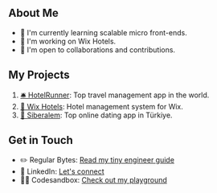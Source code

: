 ## About Me

- 🌱 I'm currently learning scalable micro front-ends.
- 💼 I'm working on Wix Hotels.
- 🤝 I'm open to collaborations and contributions.

## My Projects

1. [🛎️ HotelRunner](https://hotelrunner.com/): Top travel management app in the world.
2. [🏨 Wix Hotels](https://www.wix.com/hotels/website): Hotel management system for Wix.
3. [💞 Siberalem](https://www.siberalem.com): Top online dating app in Türkiye.

## Get in Touch

- ✏️ Regular Bytes: [Read my tiny engineer guide](https://regular-bytes.notion.site)
- 👔 LinkedIn: [Let's connect](https://www.linkedin.com/in/furkanacaryes/)
- 👨‍💻 Codesandbox: [Check out my playground](https://codesandbox.io/u/furkanacaryes)
